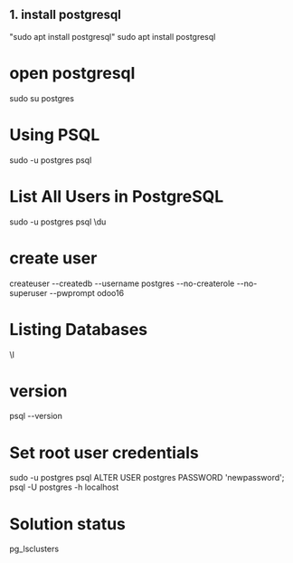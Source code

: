 
## 1. install postgresql
"sudo apt install postgresql"
 sudo apt install postgresql

# open postgresql

sudo su postgres

# Using PSQL

sudo -u postgres psql

# List All Users in PostgreSQL

sudo -u postgres psql
\du

# create user

createuser --createdb --username postgres --no-createrole --no-superuser --pwprompt odoo16

# Listing Databases

\l

# version

psql --version

# Set root user credentials

sudo -u postgres psql
ALTER USER postgres PASSWORD 'newpassword';
psql -U postgres -h localhost

# Solution status

pg_lsclusters

